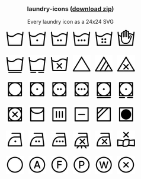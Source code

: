 <h3 align="center">
  laundry-icons (<a href="//github.com/tvler/laundry-icons/releases/latest">download zip</a>)
</h3>
<p align="center">
  Every laundry icon as a 24x24 SVG
</p>
<p align="center">
  <img src="icons/machine-wash.svg" />
  &nbsp;
  <img src="icons/machine-wash-on-cold.svg" />
  &nbsp;
  <img src="icons/machine-wash-on-warm.svg" />
  &nbsp;
  <img src="icons/machine-wash-on-hot.svg" />
  &nbsp;
  <img src="icons/machine-wash-on-very-hot.svg" />
  &nbsp;
  <img src="icons/hand-wash.svg" />
  <br /><br />
  <img src="icons/machine-wash-on-permanent-press.svg" />
  &nbsp;
  <img src="icons/machine-wash-on-delicate.svg" />
  &nbsp;
  <img src="icons/do-not-machine-wash.svg" />
  &nbsp;
  <img src="icons/bleach.svg" />
  &nbsp;
  <img src="icons/bleach-non-chlorine.svg" />
  &nbsp;
  <img src="icons/do-not-bleach.svg" />
  <br /><br />
  <img src="icons/tumble-dry.svg" />
  &nbsp;
  <img src="icons/tumble-dry-on-low.svg" />
  &nbsp;
  <img src="icons/tumble-dry-on-medium.svg" />
  &nbsp;
  <img src="icons/tumble-dry-on-high.svg" />
  &nbsp;
  <img src="icons/tumble-dry-on-permanent-press.svg" />
  &nbsp;
  <img src="icons/tumble-dry-on-delicate.svg" />
  <br /><br />
  <img src="icons/do-not-tumble-dry.svg" />
  &nbsp;
  <img src="icons/hang-dry.svg" />
  &nbsp;
  <img src="icons/drip-dry.svg" />
  &nbsp;
  <img src="icons/dry-flat.svg" />
  &nbsp;
  <img src="icons/dry-in-shade.svg" />
  &nbsp;
  <img src="icons/tumble-dry-no-heat.svg" />
  <br /><br />
  <img src="icons/iron-on-low.svg" />
  &nbsp;
  <img src="icons/iron-on-medium.svg" />
  &nbsp;
  <img src="icons/iron-on-high.svg" />
  &nbsp;
  <img src="icons/iron-no-steam.svg" />
  &nbsp;
  <img src="icons/do-not-iron.svg" />
  &nbsp;
  <img src="icons/do-not-wring.svg" />
  <br /><br />
  <img src="icons/dry-clean.svg" />
  &nbsp;
  <img src="icons/dry-clean-any-solvent.svg" />
  &nbsp;
  <img src="icons/dry-clean-hydrocarbon-solvent-only.svg" />
  &nbsp;
  <img src="icons/dry-clean-tetrachloroethylene-solvent-only.svg" />
  &nbsp;
  <img src="icons/professional-wet-cleaning-only.svg" />
  &nbsp;
  <img src="icons/do-not-dry-clean.svg" />
</p>
